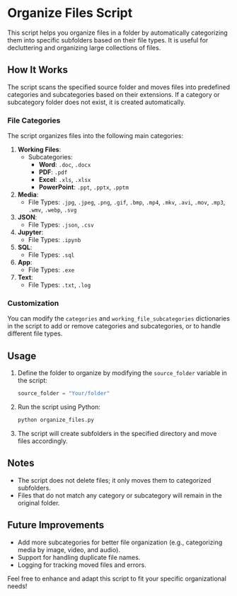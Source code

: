 # Organize Files Script

This script helps you organize files in a folder by automatically categorizing them into specific subfolders based on their file types. It is useful for decluttering and organizing large collections of files.

## How It Works
The script scans the specified source folder and moves files into predefined categories and subcategories based on their extensions. If a category or subcategory folder does not exist, it is created automatically.

### File Categories
The script organizes files into the following main categories:

1. **Working Files**:
   - Subcategories:
     - **Word**: `.doc`, `.docx`
     - **PDF**: `.pdf`
     - **Excel**: `.xls`, `.xlsx`
     - **PowerPoint**: `.ppt`, `.pptx`, `.pptm`
2. **Media**:
   - File Types: `.jpg`, `.jpeg`, `.png`, `.gif`, `.bmp`, `.mp4`, `.mkv`, `.avi`, `.mov`, `.mp3`, `.wmv`, `.webp`, `.svg`
3. **JSON**:
   - File Types: `.json`, `.csv`
4. **Jupyter**:
   - File Types: `.ipynb`
5. **SQL**:
   - File Types: `.sql`
6. **App**:
   - File Types: `.exe`
7. **Text**:
   - File Types: `.txt`, `.log`

### Customization
You can modify the `categories` and `working_file_subcategories` dictionaries in the script to add or remove categories and subcategories, or to handle different file types.

## Usage
1. Define the folder to organize by modifying the `source_folder` variable in the script:
   ```python
   source_folder = "Your/folder"
   ```
2. Run the script using Python:
   ```bash
   python organize_files.py
   ```
3. The script will create subfolders in the specified directory and move files accordingly.

## Notes
- The script does not delete files; it only moves them to categorized subfolders.
- Files that do not match any category or subcategory will remain in the original folder.

## Future Improvements
- Add more subcategories for better file organization (e.g., categorizing media by image, video, and audio).
- Support for handling duplicate file names.
- Logging for tracking moved files and errors.

Feel free to enhance and adapt this script to fit your specific organizational needs!

